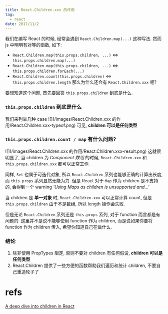 ```yaml
---
title: React.Children.xxx 的作用
tag:
  - react
date: 2017/11/2
---
```


我们在编写 React 的时候, 经常会遇到 `React.Children.map(...)` 这种写法. 然而 js 中明明有对等的函数, 如下:
* `React.Children.map(this.props.children, ...)` <=> `this.props.children.map(...)`
* `React.Children.map(this.props.children, ...)` <=> `this.props.children.forEach(...)`
* `React.Children.count(this.props.children)` <=> `this.props.children.length`
那么为什么还会有 `React.Children.xxx` 呢?

要想知道这个问题, 首先要回答 `this.props.children` 到底是什么.

### `this.props.children` 到底是什么
我们来列举几种 case
![](/images/React.Children.xxx 的作用/React.Children.xxx-typeof.png)
可见, **children 可以是任何类型**

### `this.props.children.count / map` 有什么问题?
![](/images/React.Children.xxx 的作用/React.Children.xxx-result.png)
这就很明显了, 当 children 为 *Component 数组* 的时候, `React.Children.xxx` 和 `this.props.children.xxx` 都可以正常工作. 

同样, `Set` 也属于可迭代对象, 所以 `React.Children` 系列也能够正确的计算出长度, 而 `this.props` 系列显然无能为力. 但是 React 对于 `Map` 作为 children 是不支持的, 会得到一个 warning *'Using Maps as children is unsupported and...'*

当 children 是 **单一对象** 时, `React.Children.xxx` 可以正常计算 count, 但是 `this.props.children` 由于不是数组, 所以 length 操作会失败. 

但是无论 `React.Children` 系列还是 `this.props` 系列, 对于 function 而言都是有问题的. 这里并不是说不能够使用 function 作为 children, 而是说如果你要将 function 作为 children 传入, 希望你知道自己在做什么.

### 结论
1. 除非使用 PropTypes 限定, 否则不要对 children 有任何假设, **children 可以是任何类型**
2. React.Children 提供了一些方便的函数帮助我们遍历和统计 children, 不要自己重造轮子了

# refs
[A deep dive into children in React](https://mxstbr.blog/2017/02/react-children-deepdive/)
